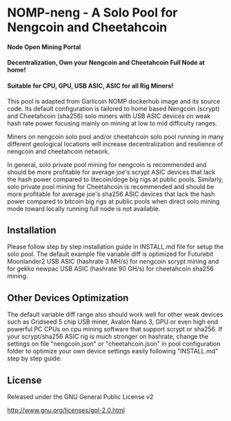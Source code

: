 
# NOMP-neng - A Solo Pool for Nengcoin and Cheetahcoin
#### Node Open Mining Portal
#### Decentralization, Own your Nengcoin and Cheetahcoin Full Node at home!
#### Suitable for CPU, GPU, USB ASIC, ASIC for all Rig Miners!

This pool is adapted from Garlicoin NOMP dockerhub image and its source code. Its default configuration is tailored to home based Nengcoin (scrypt) and Cheetahcoin (sha256) solo miners
with USB ASIC devices on weak hash rate power focusing mainly on mining at low to mid difficulty ranges.

Miners on nengcoin solo pool and/or cheetahcoin solo pool running in many different geological locations will increase decentralization and resilience of nengcoin and cheetahcoin network.

In general, solo private pool mining for nengcoin is recommended and should be more profitable for average joe's scrypt ASIC devices
that lack the hash power compared to litecoin/doge big rigs at public pools. Similarly, solo private pool mining for Cheetahcoin is recommended and should be more profitable for average joe's sha256 ASIC devices
that lack the hash power compared to bitcoin big rigs at public pools when direct solo mining mode toward locally running full node is not available. 

## Installation

Please follow step by step installation guide in INSTALL.md file for setup the solo pool. The default example file variable diff is optimized for Futurebit
Moonlander2 USB ASIC (hashrate 3 MH/s) for nengcoin scrypt mining and for gekko newpac USB ASIC (hashrate 90 GH/s) for cheetahcoin sha256 mining.

## Other Devices Optimization

The default variable diff range also should work well for other weak devices such as Gridseed 5 chip USB miner, Avalon Nano 3, GPU or even high end powerful PC CPUs on cpu mining
software that support scrypt or sha256.  If your scrypt/sha256 ASIC rig is much stronger on hashrate, change the settings on file "nengcoin.json" or "cheetahcoin.json" in pool configuration folder
to optimize your own device settings easily following "INSTALL.md" step by step guide.


License
-------
Released under the GNU General Public License v2

http://www.gnu.org/licenses/gpl-2.0.html
